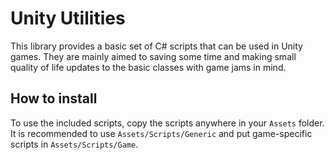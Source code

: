 # Unity Utilities
This library provides a basic set of C# scripts that can be used in Unity games. They are mainly aimed to saving some time and making small quality of life updates to the basic classes with game jams in mind.

## How to install
To use the included scripts, copy the scripts anywhere in your `Assets` folder. It is recommended to use `Assets/Scripts/Generic` and put game-specific scripts in `Assets/Scripts/Game`.